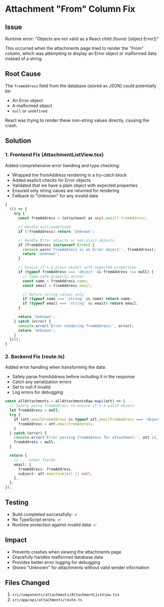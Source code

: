 # Attachment "From" Column Fix

## Issue

Runtime error: "Objects are not valid as a React child (found: [object Error])"

This occurred when the attachments page tried to render the "From" column, which was attempting to display an Error object or malformed data instead of a string.

## Root Cause

The `fromAddress` field from the database (stored as JSON) could potentially be:

- An Error object
- A malformed object
- `null` or `undefined`

React was trying to render these non-string values directly, causing the crash.

## Solution

### 1. Frontend Fix (AttachmentListView.tsx)

Added comprehensive error handling and type checking:

- Wrapped the fromAddress rendering in a try-catch block
- Added explicit checks for Error objects
- Validated that we have a plain object with expected properties
- Ensured only string values are returned for rendering
- Fallback to "Unknown" for any invalid data

```typescript
{
  (() => {
    try {
      const fromAddress = (attachment as any).email?.fromAddress;

      // Handle null/undefined
      if (!fromAddress) return 'Unknown';

      // Handle Error objects or non-plain objects
      if (fromAddress instanceof Error) {
        console.warn('fromAddress is an Error object:', fromAddress);
        return 'Unknown';
      }

      // Ensure it's a plain object with expected properties
      if (typeof fromAddress === 'object' && fromAddress !== null) {
        // Type-safe property access
        const name = fromAddress.name;
        const email = fromAddress.email;

        // Return string values only
        if (typeof name === 'string' && name) return name;
        if (typeof email === 'string' && email) return email;
      }

      return 'Unknown';
    } catch (error) {
      console.error('Error rendering fromAddress:', error);
      return 'Unknown';
    }
  })();
}
```

### 2. Backend Fix (route.ts)

Added error handling when transforming the data:

- Safely parse fromAddress before including it in the response
- Catch any serialization errors
- Set to null if invalid
- Log errors for debugging

```typescript
const allAttachments = allAttachmentsRaw.map((att) => {
  // Safely parse fromAddress to ensure it's a valid object
  let fromAddress = null;
  try {
    if (att.emailFromAddress && typeof att.emailFromAddress === 'object') {
      fromAddress = att.emailFromAddress;
    }
  } catch (error) {
    console.error('Error parsing fromAddress for attachment:', att.id, error);
    fromAddress = null;
  }

  return {
    // ... other fields
    email: {
      fromAddress: fromAddress,
      subject: att.emailSubject || null,
    },
  };
});
```

## Testing

- Build completed successfully: ✓
- No TypeScript errors: ✓
- Runtime protection against invalid data: ✓

## Impact

- Prevents crashes when viewing the attachments page
- Gracefully handles malformed database data
- Provides better error logging for debugging
- Shows "Unknown" for attachments without valid sender information

## Files Changed

1. `src/components/attachments/AttachmentListView.tsx`
2. `src/app/api/attachments/route.ts`
